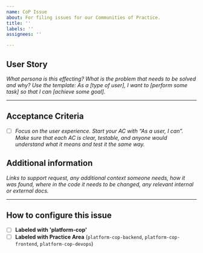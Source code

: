 ```yaml
---
name: CoP Issue
about: For filing issues for our Communities of Practice.
title: ''
labels: ''
assignees: ''

---
```


## User Story
_What persona is this effecting? What is the problem that needs to be solved and why? Use the template: As a [type of user], I want to [perform some task] so that I can [achieve some goal]._

---

## Acceptance Criteria
- [ ] _Focus on the user experience. Start your AC with “As a user, I can”. Make sure that each AC is clear, testable, and anyone would understand what it means and test it the same way._

## Additional information

_Links to support request, any additional context someone needs, how it was found, where in the code it needs to be changed, any relevant internal or external docs._

---
## How to configure this issue
- [ ] **Labeled with 'platform-cop'** 
- [ ] **Labeled with Practice Area** (`platform-cop-backend`, `platform-cop-frontend`, `platform-cop-devops`)
